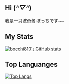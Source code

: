 ## Hi (*^▽^*)
我是一只波奇酱 ぼっちです~~

## My Stats
[![bocchi810's GitHub stats](https://github-readme-stats.vercel.app/api?username=bocchi810&count_private=true)](https://github.com/anuraghazra/github-readme-stats)

## Top Languanges

[![Top Langs](https://github-readme-stats.vercel.app/api/top-langs/?username=bocchi810)](https://github.com/anuraghazra/github-readme-stats)
